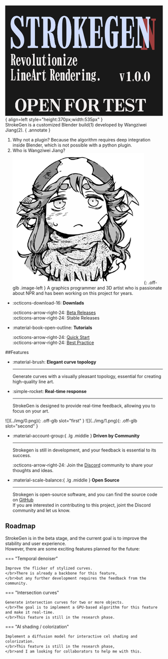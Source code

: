 
![Image title](../img/StrokeGen.png){ align=left style="height:370px;width:535px" }
</br>StrokeGen is a customized Blender build(1) developed by Wangziwei Jiang(2). 
{ .annotate } 

1. Why not a plugin? Because the algorithm requires deep integration inside Blender, which is not possible with a python plugin. 
2. Who is Wangziwei Jiang? ![](../img/avatar.png){: .off-glb .image-left } A graphics programmer and 3D artist who is passionate about NPR and has been working on this project for years.




<div class="grid cards" markdown size="50%">

-   :octicons-download-16: __Downlads__

    :octicons-arrow-right-24: [Beta Releases](https://github.com/JiangWZW/strokegen-releases/releases)
    </br>:octicons-arrow-right-24: Stable Releases

-   :material-book-open-outline: __Tutorials__

    :octicons-arrow-right-24: [Quick Start](./Quick%20Start.md)
    </br>:octicons-arrow-right-24: [Best Practice](./User%20Guide.md)
</div>

##Features

<div class="grid cards" style="margin-bottom: 0;" markdown>

-   :material-brush: __Elegant curve topology__
    
    ---
    Generate curves with a visually pleasant topology, essential for creating high-quality line art.

-   :simple-rocket: __Real-time response__

    ---
    StrokeGen is designed to provide real-time feedback, allowing you to focus on your art.
</div>


<script
  defer
  src="https://cdn.jsdelivr.net/npm/img-comparison-slider@8/dist/index.js"
></script>
<link
  rel="stylesheet"
  href="https://cdn.jsdelivr.net/npm/img-comparison-slider@8/dist/styles.css"
/>
<img-comparison-slider markdown=1>
![](../img/0.png){: .off-glb slot="first" }
![](../img/1.png){: .off-glb slot="second" }
</img-comparison-slider>



<div class="grid cards" markdown>

-   :material-account-group:{ .lg .middle } __Driven by Community__

    ---
    Strokegen is still in development, and your feedback is essential to its success.
    
    :octicons-arrow-right-24: Join the [Discord](https://discord.gg/9Q45afM2Es) community to share your thoughts and ideas.

-   :material-scale-balance:{ .lg .middle } __Open Source__

    ---
    Strokegen is open-source software, and you can find the source code on [GitHub](https://projects.blender.org/WangZiWei-Jiang/fork-npr-strokegen.git)
    </br>If you are interested in contributing to this project, joint the Discord community and let us know.

</div>





## Roadmap
StrokeGen is in the beta stage, and the current goal is to improve the stability and user experience.
</br>However, there are some exciting features planned for the future: 

=== "Temporal denoiser" 

    Improve the flicker of stylized curves. 
    </br>There is already a backbone for this feature, 
    </br>but any further development requires the feedback from the community.

=== "Intersection curves"

    Generate intersection curves for two or more objects. 
    </br>The goal is to implement a GPU-based algorithm for this feature and make it real-time.
    </br>This feature is still in the research phase.

=== "AI shading / colorization"
    
    Implement a diffusion model for interactive cel shading and colorization. 
    </br>This feature is still in the research phase, 
    </br>and I am looking for collaborators to help me with this.